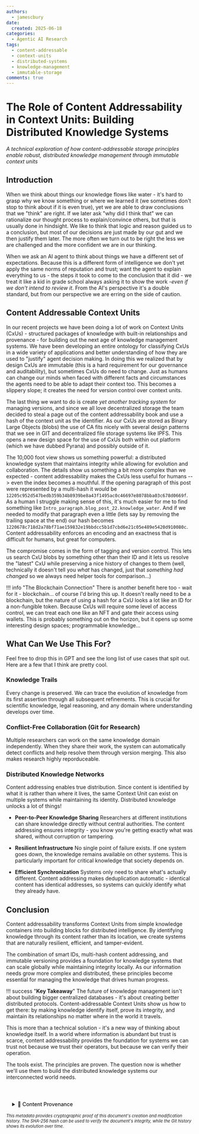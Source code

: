 ```yaml
---
authors:
  - jamescbury
date:
  created: 2025-06-18
categories:
  - Agentic AI Research
tags:
  - content-addressable
  - context-units
  - distributed-systems
  - knowledge-management
  - immutable-storage
comments: true
---
```


# The Role of Content Addressability in Context Units: Building Distributed Knowledge Systems

*A technical exploration of how content-addressable storage principles enable robust, distributed knowledge management through immutable context units*

## Introduction

When we think about things our knowledge flows like water - it's hard to grasp why we know something or where we learned it (we sometimes don't stop to think about if it is even true), yet we are able to draw conclusions that we "think" are right. If we later ask "why did I think that" we can rationalize our thought process to explain/convince others, but that is usually done in hindsight. We like to think that logic and reason guided us to a conclusion, but most of our decisions are just made by our gut and we then justify them later. The more often we turn out to be right the less we are challenged and the more confident we are in our thinking.

<!-- more -->

When we ask an AI agent to think about things we have a different set of expectations.  Because this is a different form of intelligence we don't yet apply the same norms of reputation and trust; want the agent to explain everything to us - the steps it took to come to the conclusion that it did - we treat it like a kid in grade school always asking it to show the work *-even if we don't intend to review it*.  From the AI's perspective it's a double standard, but from our perspective we are erring on the side of caution.


## Content Addressable Context Units

In our recent projects we have been doing a lot of work on Context Units (CxUs) - structured packages of knowledge with built-in relationships and provenance - for building out the next age of knowledge management systems. We have been developing an entire ontology for classifying CxUs in a wide variety of applications and better understanding of how they are used to "justify" agent decision making. In doing this we realized that by design CxUs are immutable (this is a hard requirement for our governance and auditability), but sometimes CxUs do need to change. Just as humans can change our minds when faced with different facts and circumstances the agents need to be able to adapt their context too. This becomes a slippery slope; it creates the need for version control over context units.

The last thing we want to do is create *yet another tracking system* for managing versions, and since we all love decentralized storage the team decided to steal a page out of the content addressability book and use a hash of the context unit as the identifier.  As our CxUs are stored as Binary Large Objects (blobs) the use of CA fits nicely with several design patterns that we see in GIT and decentralized file storage systems like IPFS.  This opens a new design space for the use of CxUs both within out platform (which we have dubbed Pyrana) and possibly outside of it.

The 10,000 foot view shows us something powerful: a distributed knowledge system that maintains integrity while allowing for evolution and collaboration.  The details show us something a bit more complex than we expected - content addressability makes the CxUs less useful for humans --> even the index becomes a mouthful.  If the opening paragraph of this post were represented by a multi-hash it would be `12205c952d547bedb359b34b8939be8a43f1495ac0c46697e8078bba03c678d0669f`.  As a human I struggle making sense of this, it's much easier for me to find something like `Intro_paragraph.blog_post_22.knowledge_water`.  And if we needed to modify that paragraph even a little (lets say by removing the trailing space at the end) our hash becomes `1220678c718d2a78bf71ae159832e19bbdcc5b1d7cbd6e21c05e489e5420d910080c`.  Content addressability enforces an encoding and an exactness that is difficult for humans, but great for computers.

The compromise comes in the form of tagging and version control.  This lets us search CxU blobs by something other than their ID and it lets us resolve the "latest" CxU while preserving a nice history of changes to them (well, technically it doesn't tell you *what* has changed, just that *something had changed* so we always need helper tools for comparison...)

!!! info "The Blockchain Connection"
    There is another benefit here too - wait for it - blockchain... of course I'd bring this up. It doesn't really need to be a blockchain, but the nature of using a hash for a CxU looks a lot like an ID for a non-fungible token. Because CxUs will require some level of access control, we can treat each one like an NFT and gate their access using wallets. This is probably something out on the horizon, but it opens up some interesting design spaces; programmable knowledge...

## What Can We Use This For?

Feel free to drop this in GPT and see the long list of use cases that spit out. Here are a few that I think are pretty cool.

### Knowledge Trails

Every change is preserved. We can trace the evolution of knowledge from its first assertion through all subsequent refinements. This is crucial for scientific knowledge, legal reasoning, and any domain where understanding develops over time.

### Conflict-Free Collaboration (Git for Research)

Multiple researchers can work on the same knowledge domain independently. When they share their work, the system can automatically detect conflicts and help resolve them through version merging.  This also makes research highly reporduceable.

### Distributed Knowledge Networks

Content addressing enables true distribution. Since content is identified by what it is rather than where it lives, the same Context Unit can exist on multiple systems while maintaining its identity.  Distributed knowledge unlocks a lot of things!

- **Peer-to-Peer Knowledge Sharing** Researchers at different institutions can share knowledge directly without central authorities. The content addressing ensures integrity - you know you're getting exactly what was shared, without corruption or tampering.

- **Resilient Infrastructure** No single point of failure exists. If one system goes down, the knowledge remains available on other systems. This is particularly important for critical knowledge that society depends on.

- **Efficient Synchronization** Systems only need to share what's actually different. Content addressing makes deduplication automatic - identical content has identical addresses, so systems can quickly identify what they already have.

## Conclusion

Content addressability transforms Context Units from simple knowledge containers into building blocks for distributed intelligence. By identifying knowledge through its content rather than its location, we create systems that are naturally resilient, efficient, and tamper-evident.

The combination of smart IDs, multi-hash content addressing, and immutable versioning provides a foundation for knowledge systems that can scale globally while maintaining integrity locally. As our information needs grow more complex and distributed, these principles become essential for managing the knowledge that drives human progress.

!!! success "**Key Takeaway**"
    The future of knowledge management isn't about building bigger centralized databases - it's about creating better distributed protocols. Content-addressable Context Units show us how to get there: by making knowledge identify itself, prove its integrity, and maintain its relationships no matter where in the world it travels.

This is more than a technical solution - it's a new way of thinking about knowledge itself. In a world where information is abundant but trust is scarce, content addressability provides the foundation for systems we can trust not because we trust their operators, but because we can verify their operation.

The tools exist. The principles are proven. The question now is whether we'll use them to build the distributed knowledge systems our interconnected world needs.

<!-- BLOG_GIT_METADATA START -->

<div class="blog-git-metadata" style="margin-top: 2rem; padding-top: 1rem; border-top: 1px solid var(--md-default-fg-color--lightest);">
  <details style="background: var(--md-code-bg-color); padding: 0.5rem 1rem; border-radius: 0.2rem;">
    <summary style="cursor: pointer; font-weight: 500; color: var(--md-default-fg-color--light);">
      📝 Content Provenance
    </summary>
    <div style="margin-top: 1rem; font-size: 0.9em;">
      <p style="margin: 0.5rem 0;"><strong>Created:</strong> 2025-06-18</p>
      <p style="margin: 0.5rem 0;"><strong>Last Modified:</strong> 2025-09-19</p>
      <p style="margin: 0.5rem 0;"><strong>Total Revisions:</strong> 4</p>
      <p style="margin: 0.5rem 0;"><strong>File SHA-256:</strong> <code style="font-size: 0.85em;">0f9602d03b99ac88...</code></p>
      
      <div style="margin-top: 1rem;">
        <p style="margin: 0.5rem 0; font-weight: 500;">Recent Changes:</p>
        <table style="width: 100%; font-size: 0.85em; margin-top: 0.5rem;">
          <thead>
            <tr style="border-bottom: 1px solid var(--md-default-fg-color--lightest);">
              <th style="text-align: left; padding: 0.25rem;">Date</th>
              <th style="text-align: left; padding: 0.25rem;">Author</th>
              <th style="text-align: left; padding: 0.25rem;">Change</th>
            </tr>
          </thead>
          <tbody>
            <tr>
              <td style="padding: 0.25rem;">2025-09-19</td>
              <td style="padding: 0.25rem;">James Canterbury</td>
              <td style="padding: 0.25rem;">Added the github "Content Provenance" onto each...</td>
            </tr>
            <tr>
              <td style="padding: 0.25rem;">2025-06-18</td>
              <td style="padding: 0.25rem;">James Canterbury</td>
              <td style="padding: 0.25rem;">added CA-CxU</td>
            </tr>
          </tbody>
        </table>
      </div>
      
      <p style="margin-top: 1rem; margin-bottom: 0;">
        <a href="https://github.com/zeroth-tech/blogs/blob/ec5c1a2c349fc4ab14165cffc3542996b70b2911/docs/posts/content_addressable_CxUs.md" target="_blank" style="color: var(--md-primary-fg-color); text-decoration: none;">
          View Full History on GitHub →
        </a>
      </p>
    </div>
  </details>
  
  <div style="margin-top: 0.5rem; font-size: 0.8em; color: var(--md-default-fg-color--lighter);">
    <p style="margin: 0;">
      <em>This metadata provides cryptographic proof of this document's creation and modification history. 
      The SHA-256 hash can be used to verify the document's integrity, while the Git history shows its evolution over time.</em>
    </p>
  </div>
</div>

<!-- BLOG_GIT_METADATA END -->

